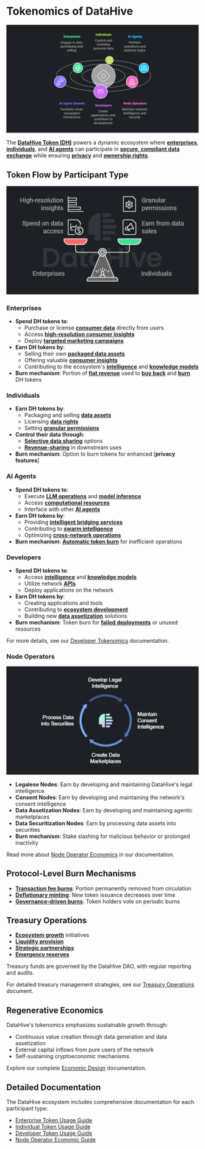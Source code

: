 # Tokenomics of DataHive

![DataHive Ecosystem Overview - Token Flow and Participant Interactions](/profile/images/DataHiveEcosystemOverview.png)

The [**DataHive Token (DH)**](DataHiveToken.md) powers a dynamic ecosystem where [**enterprises**](EnterpriseParticipants.md), [**individuals**](IndividualParticipants.md), and [**AI agents**](AIAgents.md) can participate in [**secure, compliant data exchange**](DataExchangeProtocol.md) while ensuring [**privacy**](PrivacyFramework.md) and [**ownership rights**](DataOwnership.md).

## Token Flow by Participant Type

![Comparing Enterprises and Individuals](/profile/images/Comparingenterprisesindividuals.png)

### Enterprises
- **Spend DH tokens to**:
  - Purchase or license [**consumer data**](ConsumerData.md) directly from users
  - Access [**high-resolution consumer insights**](ConsumerInsights.md)
  - Deploy [**targeted marketing campaigns**](MarketingCampaigns.md)
- **Earn DH tokens by**:
  - Selling their own [**packaged data assets**](DataAssets.md)
  - Offering valuable [**consumer insights**](ConsumerInsights.md)
  - Contributing to the ecosystem's [**intelligence**](IntelligenceModels.md) and [**knowledge models**](KnowledgeModels.md)
- **Burn mechanism**: Portion of [**fiat revenue**](FiatRevenue.md) used to [**buy back**](TokenBuyback.md) and [**burn**](BurnMechanics.md) DH tokens

### Individuals
- **Earn DH tokens by**:
  - Packaging and selling [**data assets**](PersonalDataAssets.md)
  - Licensing [**data rights**](DataRights.md)
  - Setting [**granular permissions**](PermissionSystem.md)
- **Control their data through**:
  - [**Selective data sharing**](DataSharing.md) options
  - [**Revenue-sharing**](RevenueSharing.md) in downstream uses
- **Burn mechanism**: Option to burn tokens for enhanced [**privacy features**]

### AI Agents
- **Spend DH tokens to**:
  - Execute [**LLM operations**](LLMOperations.md) and [**model inference**](ModelInference.md)
  - Access [**computational resources**](ComputeResources.md)
  - Interface with other [**AI agents**](AIAgentNetwork.md)
- **Earn DH tokens by**:
  - Providing [**intelligent bridging services**](BridgingServices.md)
  - Contributing to [**swarm intelligence**](SwarmIntelligence.md)
  - Optimizing [**cross-network operations**](NetworkOperations.md)
- **Burn mechanism**: [**Automatic token burn**](AutoBurn.md) for inefficient operations

### Developers
- **Spend DH tokens to**:
  - Access [**intelligence**](IntelligenceAccess.md) and [**knowledge models**](KnowledgeModels.md)
  - Utilize network [**APIs**](APIServices.md)
  - Deploy applications on the network
- **Earn DH tokens by**:
  - Creating applications and tools
  - Contributing to [**ecosystem development**](EcosystemDev.md)
  - Building new [**data assetization**](DataAssetization.md) solutions
- **Burn mechanism**: Token burn for [**failed deployments**](FailedDeployments.md) or unused resources

For more details, see our [Developer Tokenomics](DeveloperTokenomics.md) documentation.

### Node Operators

![Node Operations Cycle](/profile/images/NodeOperationsCycle.png)

- **Legalese Nodes**: Earn by developing and maintaining DataHive's legal intelligence
- **Consent Nodes**: Earn by developing and maintaining the network's consent intelligence
- **Data Assetization Nodes**: Earn by developing and maintaining agentic marketplaces
- **Data Securitization Nodes**: Earn by processing data assets into securities
- **Burn mechanism**: Stake slashing for malicious behavior or prolonged inactivity

Read more about [Node Operator Economics](NodeTokenomics.md) in our documentation.

## Protocol-Level Burn Mechanisms

- [**Transaction fee burns**](FeeBurns.md): Portion permanently removed from circulation
- [**Deflationary minting**](DeflationaryMint.md): New token issuance decreases over time
- [**Governance-driven burns**](GovernanceBurns.md): Token holders vote on periodic burns

## Treasury Operations
- [**Ecosystem growth**](EcosystemGrowth.md) initiatives
- [**Liquidity provision**](LiquidityOps.md)
- [**Strategic partnerships**](Partnerships.md)
- [**Emergency reserves**](EmergencyReserves.md)

Treasury funds are governed by the DataHive DAO, with regular reporting and audits.

For detailed treasury management strategies, see our [Treasury Operations](TreasuryOperations.md) document.

## Regenerative Economics

DataHive's tokenomics emphasizes sustainable growth through:
- Continuous value creation through data generation and data assetization
- External capital inflows from pure users of the network
- Self-sustaining cryptoeconomic mechanisms

Explore our complete [Economic Design](RegenerativeEconomics.md) documentation.

## Detailed Documentation

The DataHive ecosystem includes comprehensive documentation for each participant type:
- [Enterprise Token Usage Guide](EnterpriseTokens.md)
- [Individual Token Usage Guide](IndividualTokens.md)
- [Developer Token Usage Guide](DeveloperTokenomics.md)
- [Node Operator Economic Guide](NodeTokenomics.md)
